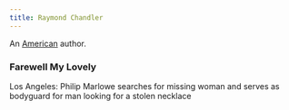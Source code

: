 ```yaml
---
title: Raymond Chandler
---
```


An [American](../index.html) author.

### Farewell My Lovely

Los Angeles: Philip Marlowe searches for missing woman and serves as bodyguard for man looking for a stolen necklace
